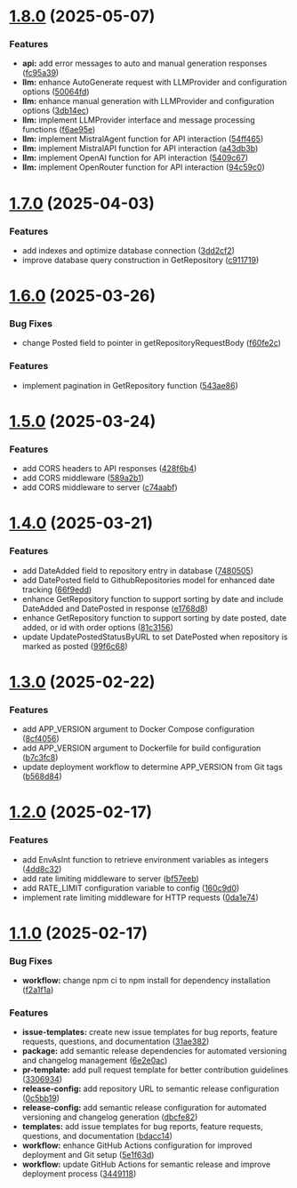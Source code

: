 # [1.8.0](https://github.com/think-root/content-alchemist/compare/v1.7.0...v1.8.0) (2025-05-07)


### Features

* **api:** add error messages to auto and manual generation responses ([fc95a39](https://github.com/think-root/content-alchemist/commit/fc95a39e20ee93e0bf4dab775c392f1b32a3ba9d))
* **llm:** enhance AutoGenerate request with LLMProvider and configuration options ([50064fd](https://github.com/think-root/content-alchemist/commit/50064fd6008d7da23ef901fd53022ce04f409d9d))
* **llm:** enhance manual generation with LLMProvider and configuration options ([3db14ec](https://github.com/think-root/content-alchemist/commit/3db14ec74a41f49363d91b9b791b2a3072f6309a))
* **llm:** implement LLMProvider interface and message processing functions ([f6ae95e](https://github.com/think-root/content-alchemist/commit/f6ae95ea6affac6fcaeb6a0eaf111f95d282f55d))
* **llm:** implement MistralAgent function for API interaction ([54ff465](https://github.com/think-root/content-alchemist/commit/54ff4657113c9e97d020a18fc872dc68ce66027b))
* **llm:** implement MistralAPI function for API interaction ([a43db3b](https://github.com/think-root/content-alchemist/commit/a43db3b4868a21c3fdb2da7aca747a3086448f92))
* **llm:** implement OpenAI function for API interaction ([5409c67](https://github.com/think-root/content-alchemist/commit/5409c679d275355a7d547bdf7af8e41a9f5d45a3))
* **llm:** implement OpenRouter function for API interaction ([94c59c0](https://github.com/think-root/content-alchemist/commit/94c59c058357e0ed59edc7d5304d3df4be21b650))

# [1.7.0](https://github.com/think-root/content-alchemist/compare/v1.6.0...v1.7.0) (2025-04-03)


### Features

* add indexes and optimize database connection ([3dd2cf2](https://github.com/think-root/content-alchemist/commit/3dd2cf2fb949d4bb50c0eeecdb3fb8d55fb42560))
* improve database query construction in GetRepository ([c911719](https://github.com/think-root/content-alchemist/commit/c911719dbc196c98af6b8089432811d97032b9fa))

# [1.6.0](https://github.com/think-root/content-alchemist/compare/v1.5.0...v1.6.0) (2025-03-26)


### Bug Fixes

* change Posted field to pointer in getRepositoryRequestBody ([f60fe2c](https://github.com/think-root/content-alchemist/commit/f60fe2c156654a6029d9f36e912a3a11820602c3))


### Features

* implement pagination in GetRepository function ([543ae86](https://github.com/think-root/content-alchemist/commit/543ae8626baf023fba51060ee0f953cc1e52c86d))

# [1.5.0](https://github.com/think-root/content-alchemist/compare/v1.4.0...v1.5.0) (2025-03-24)


### Features

* add CORS headers to API responses ([428f6b4](https://github.com/think-root/content-alchemist/commit/428f6b4840fe29f23907fb291f2ba8b07c29e349))
* add CORS middleware ([589a2b1](https://github.com/think-root/content-alchemist/commit/589a2b1066fca05786e8f37aadc492b9dcba8358))
* add CORS middleware to server ([c74aabf](https://github.com/think-root/content-alchemist/commit/c74aabf300a96934b2d186aecf899b3794c67279))

# [1.4.0](https://github.com/think-root/content-alchemist/compare/v1.3.0...v1.4.0) (2025-03-21)


### Features

* add DateAdded field to repository entry in database ([7480505](https://github.com/think-root/content-alchemist/commit/7480505fca26cae409ad6d01f82e1686bc9c0eb0))
* add DatePosted field to GithubRepositories model for enhanced date tracking ([66f9edd](https://github.com/think-root/content-alchemist/commit/66f9eddeeba51441b5d8f735e1cce2094bb74f1f))
* enhance GetRepository function to support sorting by date and include DateAdded and DatePosted in response ([e1768d8](https://github.com/think-root/content-alchemist/commit/e1768d859b985ef79a63697f8f5bd8d181ec4edd))
* enhance GetRepository function to support sorting by date posted, date added, or id with order options ([81c3156](https://github.com/think-root/content-alchemist/commit/81c3156c06719382dec2fda93d09598c57a33126))
* update UpdatePostedStatusByURL to set DatePosted when repository is marked as posted ([99f6c68](https://github.com/think-root/content-alchemist/commit/99f6c68a97e918653916b22231286f45fac62b3d))

# [1.3.0](https://github.com/think-root/content-alchemist/compare/v1.2.0...v1.3.0) (2025-02-22)

### Features

- add APP_VERSION argument to Docker Compose configuration ([8cf4056](https://github.com/think-root/content-alchemist/commit/8cf40569af11c82d2fb1a8b13b5f9cd48a076d27))
- add APP_VERSION argument to Dockerfile for build configuration ([b7c3fc8](https://github.com/think-root/content-alchemist/commit/b7c3fc8d5fbf58972b9ae981870cf68003e39b3b))
- update deployment workflow to determine APP_VERSION from Git tags ([b568d84](https://github.com/think-root/content-alchemist/commit/b568d842a88429b24de253cbb91715b445e66de4))

# [1.2.0](https://github.com/think-root/content-alchemist/compare/v1.1.0...v1.2.0) (2025-02-17)

### Features

- add EnvAsInt function to retrieve environment variables as integers ([4dd8c32](https://github.com/think-root/content-alchemist/commit/4dd8c32db7da2206f250f79b31fb7c1bd6537d77))
- add rate limiting middleware to server ([bf57eeb](https://github.com/think-root/content-alchemist/commit/bf57eeba077ab31e2530b2145526afaf383676e6))
- add RATE_LIMIT configuration variable to config ([160c9d0](https://github.com/think-root/content-alchemist/commit/160c9d0a0000049bd8bb785f172553edc59dc7a0))
- implement rate limiting middleware for HTTP requests ([0da1e74](https://github.com/think-root/content-alchemist/commit/0da1e74e36b3e72c161bb64b5e4001e43323f68c))

# [1.1.0](https://github.com/think-root/content-alchemist/compare/v1.0.1...v1.1.0) (2025-02-17)

### Bug Fixes

- **workflow:** change npm ci to npm install for dependency installation ([f2a1f1a](https://github.com/think-root/content-alchemist/commit/f2a1f1a053d6d3e40066b0e3ec64c24ca64fcea6))

### Features

- **issue-templates:** create new issue templates for bug reports, feature requests, questions, and documentation ([31ae382](https://github.com/think-root/content-alchemist/commit/31ae382ff3c34adab57be05a737499d491e52fb0))
- **package:** add semantic release dependencies for automated versioning and changelog management ([6e2e0ac](https://github.com/think-root/content-alchemist/commit/6e2e0ac2b8a8e0297dcdf7b4126b55b43fff1c9d))
- **pr-template:** add pull request template for better contribution guidelines ([3306934](https://github.com/think-root/content-alchemist/commit/3306934976935d5664cf50f008a5f8a1bafbdce4))
- **release-config:** add repository URL to semantic release configuration ([0c5bb19](https://github.com/think-root/content-alchemist/commit/0c5bb1980d22e30f3a2bf58164a9fe26c2992285))
- **release-config:** add semantic release configuration for automated versioning and changelog generation ([dbcfe82](https://github.com/think-root/content-alchemist/commit/dbcfe826513705db05c7b8e25850be6887cb728f))
- **templates:** add issue templates for bug reports, feature requests, questions, and documentation ([bdacc14](https://github.com/think-root/content-alchemist/commit/bdacc14f1ce389ef930e4f6336f76f1dd16e4442))
- **workflow:** enhance GitHub Actions configuration for improved deployment and Git setup ([5e1f63d](https://github.com/think-root/content-alchemist/commit/5e1f63db9f618f57c9485b3ca1f78506b55756b2))
- **workflow:** update GitHub Actions for semantic release and improve deployment process ([3449118](https://github.com/think-root/content-alchemist/commit/344911896f7626d6b6bba7519fc569bc979955f0))
